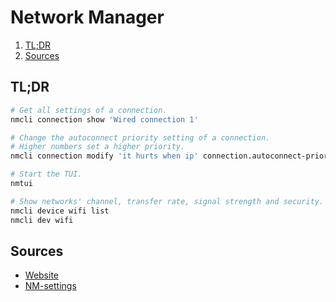 # Network Manager

1. [TL;DR](#tldr)
1. [Sources](#sources)

## TL;DR

```sh
# Get all settings of a connection.
nmcli connection show 'Wired connection 1'

# Change the autoconnect priority setting of a connection.
# Higher numbers set a higher priority.
nmcli connection modify 'it hurts when ip' connection.autoconnect-priority 1

# Start the TUI.
nmtui

# Show networks' channel, transfer rate, signal strength and security.
nmcli device wifi list
nmcli dev wifi
```

## Sources

- [Website]
- [NM-settings]

<!--
  Reference
  ═╬═Time══
  -->

<!-- Upstream -->
[website]: https://networkmanager.dev/

<!-- Others -->
[nm-settings]: https://people.freedesktop.org/~lkundrak/nm-docs/nm-settings.html
